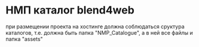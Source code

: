 НМП каталог blend4web
=====================
при размещении проекта на хостинге должна соблюдаться сруктура каталогов,
т.е. должна быть папка "NMP_Catalogue", а в ней все файлы и папка "assets"
